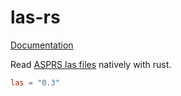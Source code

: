 las-rs
======

[Documentation](http://docs.rs/las)

Read [ASPRS las files](http://www.asprs.org/Committee-General/LASer-LAS-File-Format-Exchange-Activities.html) natively with rust.

```toml
las = "0.3"
```

